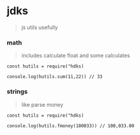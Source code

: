 # jdks 
>  js utils usefully 

### math 
> includes calculate float and some calculates 

```
const hutils = require("hdks)

console.log(hutils.sum(11,22)) // 33

```
### strings 
> like parse money 
```
const hutils = require("hdks)

console.log(hutils.fmoney(100033)) // 100,033.00

```